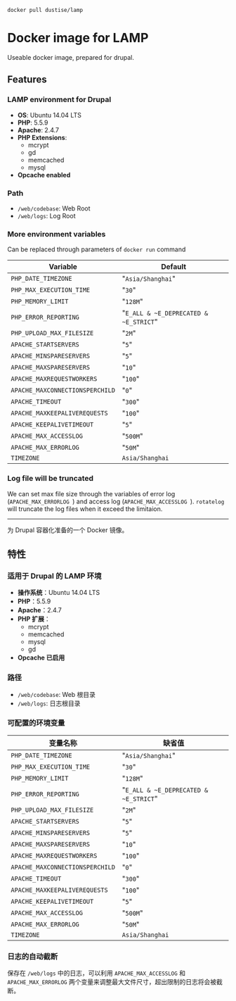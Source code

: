 `docker pull dustise/lamp`

# Docker image for LAMP

Useable docker image, prepared for drupal.

## Features

### LAMP environment for Drupal

- **OS**: Ubuntu 14.04 LTS
- **PHP**: 5.5.9
- **Apache**: 2.4.7
- **PHP Extensions**:
  - mcrypt
  - gd
  - memcached
  - mysql
- **Opcache enabled**

### Path

- `/web/codebase`: Web Root
- `/web/logs`: Log Root

### More environment variables

Can be replaced through parameters of `docker run` command

|Variable|Default|
|---|---|
|`PHP_DATE_TIMEZONE`|"`Asia/Shanghai`"|
|`PHP_MAX_EXECUTION_TIME`|"`30`"|
|`PHP_MEMORY_LIMIT`|"`128M`"|
|`PHP_ERROR_REPORTING`|"`E_ALL & ~E_DEPRECATED & ~E_STRICT`"|
|`PHP_UPLOAD_MAX_FILESIZE`|"`2M`"|
|`APACHE_STARTSERVERS`|"`5`"|
|`APACHE_MINSPARESERVERS`|"`5`"|
|`APACHE_MAXSPARESERVERS`|"`10`"|
|`APACHE_MAXREQUESTWORKERS`|"`100`"|
|`APACHE_MAXCONNECTIONSPERCHILD`|"`0`"|
|`APACHE_TIMEOUT`|"`300`"|
|`APACHE_MAXKEEPALIVEREQUESTS`|"`100`"|
|`APACHE_KEEPALIVETIMEOUT`|"`5`"|
|`APACHE_MAX_ACCESSLOG`|"`500M`"|
|`APACHE_MAX_ERRORLOG`|"`50M`"|
|`TIMEZONE`|`Asia/Shanghai`|

### Log file will be truncated

We can set max file size through the variables of error log (`APACHE_MAX_ERRORLOG `) and access log (`APACHE_MAX_ACCESSLOG `). `rotatelog` will truncate the log files when it exceed the limitaion.

---

为 Drupal 容器化准备的一个 Docker 镜像。

## 特性

### 适用于 Drupal 的 LAMP 环境

- **操作系统**：Ubuntu 14.04 LTS
- **PHP**：5.5.9
- **Apache**：2.4.7
- **PHP 扩展**：
  - mcrypt
  - memcached
  - mysql
  - gd
- **Opcache 已启用**

### 路径

- `/web/codebase`: Web 根目录
- `/web/logs`: 日志根目录

### 可配置的环境变量

|变量名称|缺省值|
|---|---|
|`PHP_DATE_TIMEZONE`|"`Asia/Shanghai`"|
|`PHP_MAX_EXECUTION_TIME`|"`30`"|
|`PHP_MEMORY_LIMIT`|"`128M`"|
|`PHP_ERROR_REPORTING`|"`E_ALL & ~E_DEPRECATED & ~E_STRICT`"|
|`PHP_UPLOAD_MAX_FILESIZE`|"`2M`"|
|`APACHE_STARTSERVERS`|"`5`"|
|`APACHE_MINSPARESERVERS`|"`5`"|
|`APACHE_MAXSPARESERVERS`|"`10`"|
|`APACHE_MAXREQUESTWORKERS`|"`100`"|
|`APACHE_MAXCONNECTIONSPERCHILD`|"`0`"|
|`APACHE_TIMEOUT`|"`300`"|
|`APACHE_MAXKEEPALIVEREQUESTS`|"`100`"|
|`APACHE_KEEPALIVETIMEOUT`|"`5`"|
|`APACHE_MAX_ACCESSLOG`|"`500M`"|
|`APACHE_MAX_ERRORLOG`|"`50M`"|
|`TIMEZONE`|`Asia/Shanghai`|
### 日志的自动截断

保存在 `/web/logs` 中的日志，可以利用 `APACHE_MAX_ACCESSLOG` 和 `APACHE_MAX_ERRORLOG` 两个变量来调整最大文件尺寸，超出限制的日志将会被截断。
